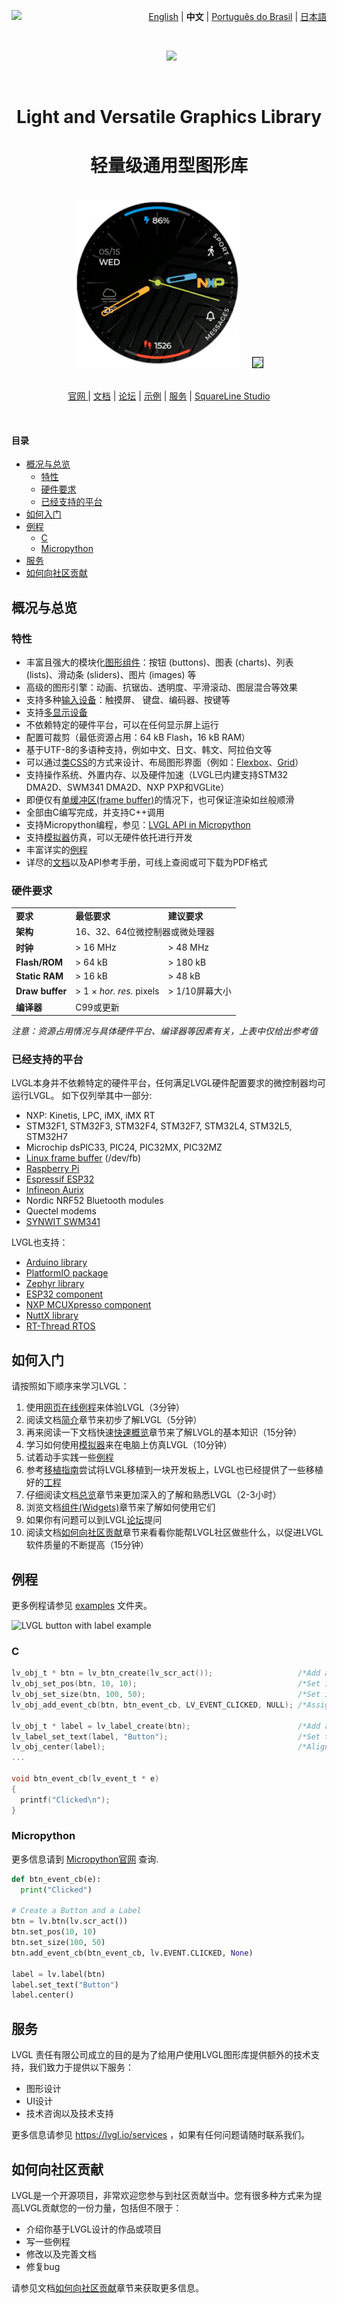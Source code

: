 <a href="https://opencollective.com/lvgl" target="_blank"><img align="left" src="https://lvgl.io/assets/images/sponsor.png" height="32px"></a>

<p align="right">
  <a href="../README.md">English</a>  |  <b>中文</b> | <a href="./README_pt_BR.md">Português do Brasil</a> | <a href="./README_jp.md">日本語</a>
</p>

<br>

<p align="center">
  <img src="https://lvgl.io/assets/images/logo_lvgl.png">
</p>

  <h1 align="center">Light and Versatile Graphics Library</h1>
  <h1 align="center">轻量级通用型图形库</h1>
  <br>
<div align="center">
  <img src="https://github.com/kisvegabor/test/raw/master/smartwatch_demo.gif">
  &nbsp;
  <img border="1px" src="https://lvgl.io/assets/images/lvgl_widgets_demo.gif">
</div>
<br>
<p align="center">
<a href="https://lvgl.io" title="Homepage of LVGL">官网 </a> |
<a href="https://docs.lvgl.io/" title="Detailed documentation with 100+ examples">文档</a> |
<a href="https://forum.lvgl.io" title="Get help and help others">论坛</a> |
<a href="https://lvgl.io/demos" title="Demos running in your browser">示例</a> |
<a href="https://lvgl.io/services" title="Graphics design, UI implementation and consulting">服务</a> |
<a href="https://squareline.io/" title="UI Editor for LVGL">SquareLine Studio</a>
</p>
<br>


#### 目录
- [概况与总览](#概况与总览)
  - [特性](#特性)
  - [硬件要求](#硬件要求)
  - [已经支持的平台](#已经支持的平台)
- [如何入门](#如何入门)
- [例程](#例程)
  - [C](#c)
  - [Micropython](#micropython)
- [服务](#服务)
- [如何向社区贡献](#如何向社区贡献)

## 概况与总览
### 特性
* 丰富且强大的模块化[图形组件](https://docs.lvgl.io/master/widgets/index.html)：按钮 (buttons)、图表 (charts)、列表 (lists)、滑动条 (sliders)、图片 (images) 等
* 高级的图形引擎：动画、抗锯齿、透明度、平滑滚动、图层混合等效果
* 支持多种[输入设备](https://docs.lvgl.io/master/overview/indev.html)：触摸屏、 键盘、编码器、按键等
* 支持[多显示设备](https://docs.lvgl.io/master/overview/display.html)
* 不依赖特定的硬件平台，可以在任何显示屏上运行
* 配置可裁剪（最低资源占用：64 kB Flash，16 kB RAM）
* 基于UTF-8的多语种支持，例如中文、日文、韩文、阿拉伯文等
* 可以通过[类CSS](https://docs.lvgl.io/master/overview/style.html)的方式来设计、布局图形界面（例如：[Flexbox](https://docs.lvgl.io/master/layouts/flex.html)、[Grid](https://docs.lvgl.io/master/layouts/grid.html)）
* 支持操作系统、外置内存、以及硬件加速（LVGL已内建支持STM32 DMA2D、SWM341 DMA2D、NXP PXP和VGLite）
* 即便仅有[单缓冲区(frame buffer)](https://docs.lvgl.io/master/porting/display.html)的情况下，也可保证渲染如丝般顺滑
* 全部由C编写完成，并支持C++调用
* 支持Micropython编程，参见：[LVGL API in Micropython](https://blog.lvgl.io/2019-02-20/micropython-bindings)
* 支持[模拟器](https://docs.lvgl.io/master/get-started/platforms/pc-simulator.html)仿真，可以无硬件依托进行开发
* 丰富详实的[例程](https://github.com/lvgl/lvgl/tree/master/examples)
* 详尽的[文档](http://docs.lvgl.io/)以及API参考手册，可线上查阅或可下载为PDF格式

### 硬件要求

<table>
  <tr>
    <td> <strong>要求</strong> </td>
    <td><strong>最低要求</strong></td>
    <td><strong>建议要求</strong></td>
  </tr>
  <tr>
    <td><strong>架构</strong></td>
    <td colspan="2">16、32、64位微控制器或微处理器</td>
  </tr>
  <tr>
    <td> <strong>时钟</strong></td>
    <td> &gt; 16 MHz</td>
    <td> &gt; 48 MHz</td>
  </tr>

  <tr>
    <td> <strong>Flash/ROM</strong></td>
    <td> &gt; 64 kB </td>
    <td> &gt; 180 kB</td>
  </tr>

  <tr>
    <td> <strong>Static RAM</strong></td>
    <td> &gt; 16 kB </td>
    <td> &gt; 48 kB</td>
  </tr>

  <tr>
    <td> <strong>Draw buffer</strong></td>
    <td> &gt; 1 &times; <em>hor. res.</em> pixels </td>
    <td> &gt; 1/10屏幕大小 </td>
  </tr>

  <tr>
    <td> <strong>编译器</strong></td>
    <td colspan="2"> C99或更新 </td>
  </tr>
</table>

*注意：资源占用情况与具体硬件平台、编译器等因素有关，上表中仅给出参考值*

### 已经支持的平台
LVGL本身并不依赖特定的硬件平台，任何满足LVGL硬件配置要求的微控制器均可运行LVGL。
如下仅列举其中一部分:

- NXP: Kinetis, LPC, iMX, iMX RT
- STM32F1, STM32F3, STM32F4, STM32F7, STM32L4, STM32L5, STM32H7
- Microchip dsPIC33, PIC24, PIC32MX, PIC32MZ
- [Linux frame buffer](https://blog.lvgl.io/2018-01-03/linux_fb) (/dev/fb)
- [Raspberry Pi](http://www.vk3erw.com/index.php/16-software/63-raspberry-pi-official-7-touchscreen-and-littlevgl)
- [Espressif ESP32](https://github.com/lvgl/lv_port_esp32)
- [Infineon Aurix](https://github.com/lvgl/lv_port_aurix)
- Nordic NRF52 Bluetooth modules
- Quectel modems
- [SYNWIT SWM341](https://www.synwit.cn/)

LVGL也支持：
- [Arduino library](https://docs.lvgl.io/master/get-started/platforms/arduino.html)
- [PlatformIO package](https://platformio.org/lib/show/12440/lvgl)
- [Zephyr library](https://docs.zephyrproject.org/latest/reference/kconfig/CONFIG_LVGL.html)
- [ESP32 component](https://docs.lvgl.io/master/get-started/platforms/espressif.html)
- [NXP MCUXpresso component](https://www.nxp.com/design/software/embedded-software/lvgl-open-source-graphics-library:LITTLEVGL-OPEN-SOURCE-GRAPHICS-LIBRARY)
- [NuttX library](https://docs.lvgl.io/master/get-started/os/nuttx.html)
- [RT-Thread RTOS](https://www.rt-thread.org/document/site/#/rt-thread-version/rt-thread-standard/packages-manual/lvgl-docs/introduction)


## 如何入门
请按照如下顺序来学习LVGL：
1. 使用[网页在线例程](https://lvgl.io/demos)来体验LVGL（3分钟）
2. 阅读文档[简介](https://docs.lvgl.io/master/intro/index.html)章节来初步了解LVGL（5分钟）
3. 再来阅读一下文档快速[快速概览](https://docs.lvgl.io/master/get-started/quick-overview.html)章节来了解LVGL的基本知识（15分钟）
4. 学习如何使用[模拟器](https://docs.lvgl.io/master/get-started/platforms/pc-simulator.html)来在电脑上仿真LVGL（10分钟）
5. 试着动手实践一些[例程](https://github.com/lvgl/lvgl/tree/master/examples)
6. 参考[移植指南](https://docs.lvgl.io/master/porting/index.html)尝试将LVGL移植到一块开发板上，LVGL也已经提供了一些移植好的[工程](https://github.com/lvgl?q=lv_port_)
7. 仔细阅读文档[总览](https://docs.lvgl.io/master/overview/index.html)章节来更加深入的了解和熟悉LVGL（2-3小时）
8. 浏览文档[组件(Widgets)](https://docs.lvgl.io/master/widgets/index.html)章节来了解如何使用它们
9. 如果你有问题可以到LVGL[论坛](http://forum.lvgl.io/)提问
10. 阅读文档[如何向社区贡献](https://docs.lvgl.io/master/CONTRIBUTING.html)章节来看看你能帮LVGL社区做些什么，以促进LVGL软件质量的不断提高（15分钟）

## 例程

更多例程请参见 [examples](https://github.com/lvgl/lvgl/tree/master/examples) 文件夹。

![LVGL button with label example](https://github.com/lvgl/lvgl/raw/master/docs/misc/btn_example.png)

### C
```c
lv_obj_t * btn = lv_btn_create(lv_scr_act());                   /*Add a button to the current screen*/
lv_obj_set_pos(btn, 10, 10);                                    /*Set its position*/
lv_obj_set_size(btn, 100, 50);                                  /*Set its size*/
lv_obj_add_event_cb(btn, btn_event_cb, LV_EVENT_CLICKED, NULL); /*Assign a callback to the button*/

lv_obj_t * label = lv_label_create(btn);                        /*Add a label to the button*/
lv_label_set_text(label, "Button");                             /*Set the labels text*/
lv_obj_center(label);                                           /*Align the label to the center*/
...

void btn_event_cb(lv_event_t * e)
{
  printf("Clicked\n");
}
```
### Micropython
更多信息请到 [Micropython官网](https://docs.lvgl.io/master/get-started/bindings/micropython.html) 查询.
```python
def btn_event_cb(e):
  print("Clicked")

# Create a Button and a Label
btn = lv.btn(lv.scr_act())
btn.set_pos(10, 10)
btn.set_size(100, 50)
btn.add_event_cb(btn_event_cb, lv.EVENT.CLICKED, None)

label = lv.label(btn)
label.set_text("Button")
label.center()
```

## 服务
LVGL 责任有限公司成立的目的是为了给用户使用LVGL图形库提供额外的技术支持，我们致力于提供以下服务：

- 图形设计
- UI设计
- 技术咨询以及技术支持

更多信息请参见 https://lvgl.io/services ，如果有任何问题请随时联系我们。


## 如何向社区贡献
LVGL是一个开源项目，非常欢迎您参与到社区贡献当中。您有很多种方式来为提高LVGL贡献您的一份力量，包括但不限于：

- 介绍你基于LVGL设计的作品或项目
- 写一些例程
- 修改以及完善文档
- 修复bug

请参见文档[如何向社区贡献](https://docs.lvgl.io/master/CONTRIBUTING.html)章节来获取更多信息。
